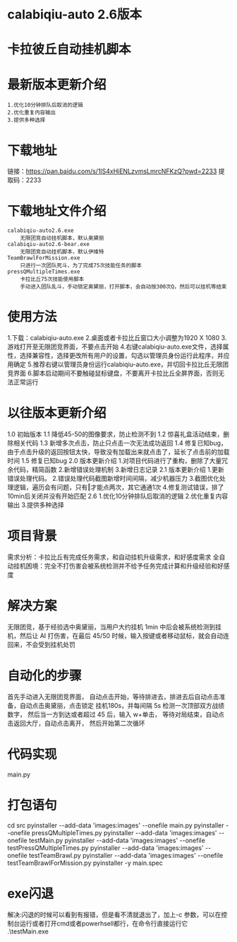 # calabiqiu-auto 2.6版本
# 卡拉彼丘自动挂机脚本

# 最新版本更新介绍
    1.优化10分钟排队后取消的逻辑
    2.优化重复内容输出
    3.提供多种选择

# 下载地址
链接：https://pan.baidu.com/s/1lS4xHiENLzvmsLmrcNFKzQ?pwd=2233 
提取码：2233

# 下载地址文件介绍
    calabiqiu-auto2.6.exe
        无限团竞自动挂机脚本，默认奥黛丽
    calabiqiu-auto2.6-bear.exe
        无限团竞自动挂机脚本，默认伊维特
    TeamBrawlForMission.exe
        只进行一次团队死斗，为了完成75次技能任务的脚本
    pressQMultipleTimes.exe
        卡拉比丘75次技能使用脚本
        手动进入团队乱斗，手动锁定奥黛丽，打开脚本，会自动按300次Q，然后可以挂机等结束


# 使用方法
1.下载：calabiqiu-auto.exe
2.桌面或者卡拉比丘窗口大小调整为1920 X 1080
3.游戏打开至无限团竞界面，不要点击开始
4.右键calabiqiu-auto.exe文件，选择属性，选择兼容性，选择更改所有用户的设置，勾选以管理员身份运行此程序，并应用确定
5.推荐右键以管理员身份运行calabiqiu-auto.exe，并切回卡拉比丘无限团竞界面
6.脚本启动期间不要触碰鼠标键盘，不要离开卡拉比丘全屏界面，否则无法正常运行

# 以往版本更新介绍
1.0 初始版本
1.1 降低45-50的图像要求，防止检测不到
1.2 惊喜礼盒活动结束，删除相关代码
1.3 新增多次点击，防止只点击一次无法成功返回
1.4 修复已知bug，由于点击升级的返回按钮太快，导致没有加载出来就点击了，延长了点击前的加载时间
1.5 修复已知bug
2.0 版本更新介绍
    1.对项目代码进行了重构，删除了大量冗余代码，精简函数
    2.新增错误处理机制
    3.新增日志记录
2.1 版本更新介绍
    1.更新错误处理代码。
    2.错误处理代码截图新增时间间隔，减少机器压力
    3.截图优化处理逻辑，遍历会有问题，只有‖才能点两次，其它通通1次
    4.修复测试错误，排了10min后关闭并没有开始匹配
2.6
    1.优化10分钟排队后取消的逻辑
    2.优化重复内容输出
    3.提供多种选择

# 项目背景
需求分析：卡拉比丘有完成任务需求，和自动挂机升级需求，和好感度需求
全自动挂机困境：完全不打伤害会被系统检测并不给予任务完成计算和升级经验和好感度

# 解决方案
无限团竞，基于经验选中奥黛丽，当用户大约挂机 1min 中后会被系统检测到挂机，然后让 AI 打伤害，在最后 45/50 时候，输入按键或者移动鼠标，就会自动连回来，不会受到挂机处罚

# 自动化的步骤
首先手动进入无限团竞界面， 自动点击开始，等待排进去，排进去后自动点击准备，自动点击奥黛丽，点击锁定
挂机180s，并每间隔 5s 检测一次顶部双方战绩数字，
然后当一方到达或者超过 45 后，输入 w+单击，
等待对局结束，自动点击返回大厅，自动点击离开，
然后开始第二次循环

# 代码实现
main.py

# 打包语句
cd src
pyinstaller --add-data 'images:images' --onefile main.py
pyinstaller --onefile pressQMultipleTimes.py
pyinstaller --add-data 'images:images' --onefile testMain.py
pyinstaller --add-data 'images:images' --onefile testPressQMultipleTimes.py
pyinstaller --add-data 'images:images' --onefile testTeamBrawl.py
pyinstaller --add-data 'images:images' --onefile testTeamBrawlForMission.py
pyinstaller -y main.spec

# exe闪退
解决:闪退的时候可以看到有报错，但是看不清就退出了，加上-c 参数，可以在控制台运行或者打开cmd或者powerhsell都行，在命令行直接运行它
.\testMain.exe